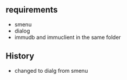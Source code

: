 ## requirements
- smenu
- dialog
- immudb and immuclient in the same folder
## History
- changed to dialg from smenu

